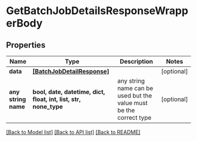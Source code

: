 # GetBatchJobDetailsResponseWrapperBody


## Properties
Name | Type | Description | Notes
------------ | ------------- | ------------- | -------------
**data** | [**[BatchJobDetailResponse]**](BatchJobDetailResponse.md) |  | [optional] 
**any string name** | **bool, date, datetime, dict, float, int, list, str, none_type** | any string name can be used but the value must be the correct type | [optional]

[[Back to Model list]](../README.md#documentation-for-models) [[Back to API list]](../README.md#documentation-for-api-endpoints) [[Back to README]](../README.md)


